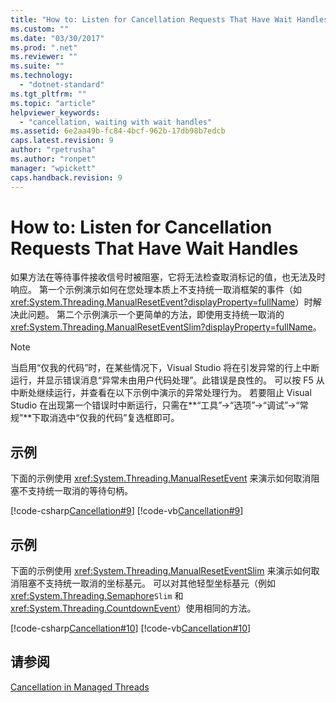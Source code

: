 ```yaml
---
title: "How to: Listen for Cancellation Requests That Have Wait Handles | Microsoft Docs"
ms.custom: ""
ms.date: "03/30/2017"
ms.prod: ".net"
ms.reviewer: ""
ms.suite: ""
ms.technology: 
  - "dotnet-standard"
ms.tgt_pltfrm: ""
ms.topic: "article"
helpviewer_keywords: 
  - "cancellation, waiting with wait handles"
ms.assetid: 6e2aa49b-fc84-4bcf-962b-17db98b7edcb
caps.latest.revision: 9
author: "rpetrusha"
ms.author: "ronpet"
manager: "wpickett"
caps.handback.revision: 9
---
```

# How to: Listen for Cancellation Requests That Have Wait Handles
如果方法在等待事件接收信号时被阻塞，它将无法检查取消标记的值，也无法及时响应。  第一个示例演示如何在您处理本质上不支持统一取消框架的事件（如 <xref:System.Threading.ManualResetEvent?displayProperty=fullName>）时解决此问题。  第二个示例演示一个更简单的方法，即使用支持统一取消的 <xref:System.Threading.ManualResetEventSlim?displayProperty=fullName>。  
  
> [!NOTE]
>  当启用“仅我的代码”时，在某些情况下，Visual Studio 将在引发异常的行上中断运行，并显示错误消息“异常未由用户代码处理”。此错误是良性的。  可以按 F5 从中断处继续运行，并查看在以下示例中演示的异常处理行为。  若要阻止 Visual Studio 在出现第一个错误时中断运行，只需在**“工具”\-\>“选项”\-\>“调试”\-\>“常规”**下取消选中“仅我的代码”复选框即可。  
  
## 示例  
 下面的示例使用 <xref:System.Threading.ManualResetEvent> 来演示如何取消阻塞不支持统一取消的等待句柄。  
  
 [!code-csharp[Cancellation#9](../../../samples/snippets/csharp/VS_Snippets_Misc/cancellation/cs/cancellationex9.cs#9)]
 [!code-vb[Cancellation#9](../../../samples/snippets/visualbasic/VS_Snippets_Misc/cancellation/vb/cancellationex9.vb#9)]  
  
## 示例  
 下面的示例使用 <xref:System.Threading.ManualResetEventSlim> 来演示如何取消阻塞不支持统一取消的坐标基元。  可以对其他轻型坐标基元（例如 <xref:System.Threading.Semaphore>`Slim` 和 <xref:System.Threading.CountdownEvent>）使用相同的方法。  
  
 [!code-csharp[Cancellation#10](../../../samples/snippets/csharp/VS_Snippets_Misc/cancellation/cs/cancellationex10.cs#10)]
 [!code-vb[Cancellation#10](../../../samples/snippets/visualbasic/VS_Snippets_Misc/cancellation/vb/cancellationex10.vb#10)]  
  
## 请参阅  
 [Cancellation in Managed Threads](../../../docs/standard/threading/cancellation-in-managed-threads.md)